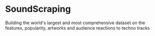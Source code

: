 # SoundScraping
Building the world's largest and most comprehensive dataset on the features, popularity, artworks and audience reactions to techno tracks
